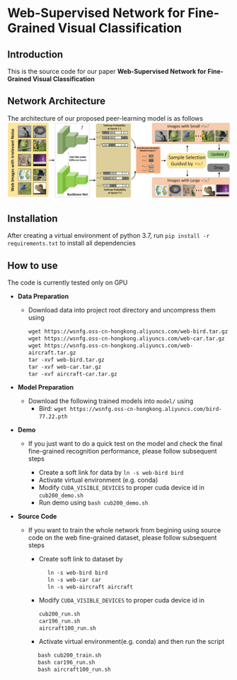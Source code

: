 # Web-Supervised Network for Fine-Grained Visual Classification

Introduction
------------
This is the source code for our paper **Web-Supervised Network for Fine-Grained Visual Classification**

Network Architecture
--------------------
The architecture of our proposed peer-learning model is as follows
![network](network.png)

Installation
------------
After creating a virtual environment of python 3.7, run `pip install -r requirements.txt` to install all dependencies

How to use
------------
The code is currently tested only on GPU
* **Data Preparation**
    - Download data into project root directory and uncompress them using
        ```
        wget https://wsnfg.oss-cn-hongkong.aliyuncs.com/web-bird.tar.gz
        wget https://wsnfg.oss-cn-hongkong.aliyuncs.com/web-car.tar.gz
        wget https://wsnfg.oss-cn-hongkong.aliyuncs.com/web-aircraft.tar.gz
        tar -xvf web-bird.tar.gz
        tar -xvf web-car.tar.gz
        tar -xvf aircraft-car.tar.gz
        ```
* **Model Preparation**
    - Download the following trained models into `model/` using  
        - Bird:      ``` wget https://wsnfg.oss-cn-hongkong.aliyuncs.com/bird-77.22.pth     ```
* **Demo**

    - If you just want to do a quick test on the model and check the final fine-grained recognition performance, please follow subsequent steps
  
      - Create a soft link for data by `ln -s web-bird bird`
      - Activate virtual environment (e.g. conda)
      - Modify `CUDA_VISIBLE_DEVICES` to proper cuda device id in `cub200_demo.sh` 
      - Run demo using `bash cub200_demo.sh`

* **Source Code**

    - If you want to train the whole network from begining using source code on the web fine-grained dataset, please follow subsequent steps
    
      - Create soft link to dataset by
       ```
             ln -s web-bird bird
             ln -s web-car car
             ln -s web-aircraft aircraft
       ```

      - Modify `CUDA_VISIBLE_DEVICES` to proper cuda device id in 
          ```
          cub200_run.sh
          car196_run.sh
          aircraft100_run.sh
          ```
      - Activate virtual environment(e.g. conda) and then run the script
       ```
          bash cub200_train.sh
          bash car196_run.sh
          bash aircraft100_run.sh
       ```
